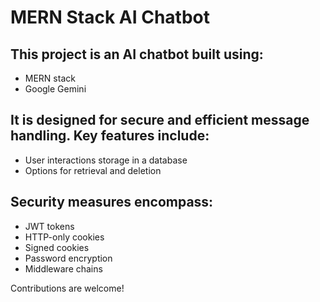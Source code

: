 
# MERN Stack AI Chatbot

## This project is an AI chatbot built using:

* MERN stack
* Google Gemini

## It is designed for secure and efficient message handling. Key features include:

* User interactions storage in a database
* Options for retrieval and deletion

## Security measures encompass:

* JWT tokens
* HTTP-only cookies
* Signed cookies
* Password encryption
* Middleware chains

Contributions are welcome!
